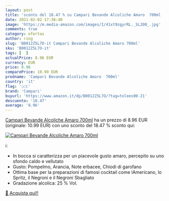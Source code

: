```yaml
---
layout: post
title: 'sconto del 18.47 % su Campari Bevande Alcoliche Amaro  700ml  '
date: 2021-02-02 17:38:40
image: 'https://m.media-amazon.com/images/I/41xt9zgyrRL._SL200_.jpg'
comments: true
category: ofertas
author: ring
slug: 'B0012Z5L7O-it Campari Bevande Alcoliche Amaro 700ml'
sku: 'B0012Z5L7O-it'
tags: [  ]
actualPrice: 8.96 EUR
currency: EUR
price: 8.96
comparePrice: 10.99 EUR
prodname: 'Campari Bevande Alcoliche Amaro  700ml'
country: 'it'
flag: '🇮🇹'
brand: 'Campari'
buyurl: 'https://www.amazon.it/dp/B0012Z5L7O/?tag=tolees00-21'
descuento: '18.47'
average: '8.96'
---
```


[Campari Bevande Alcoliche Amaro  700ml](https://www.amazon.it/dp/B0012Z5L7O/?tag=tolees00-21) ha un prezzo di 8.96 EUR (originale: 10.99 EUR) con uno sconto del 18.47 % sconto qui:

[![Campari Bevande Alcoliche Amaro  700ml](https://m.media-amazon.com/images/I/41xt9zgyrRL._SL200_.jpg)](https://www.amazon.it/dp/B0012Z5L7O/?tag=tolees00-21)

ℹ️:

- In bocca si caratterizza per un piacevole gusto amaro, percepito su uno sfondo caldo e vellutato
- Gusto: Pompelmo, Arancia, Note erbacee, Chiodi di garofano
- Ottima base per la preparazioni di famosi cocktail come lAmericano, lo Spritz, il Negroni e il Negroni Sbagliato
- Gradazione alcolica: 25 % Vol.

[🛒 Acquista qui!!](https://www.amazon.it/dp/B0012Z5L7O/?tag=tolees00-21)
